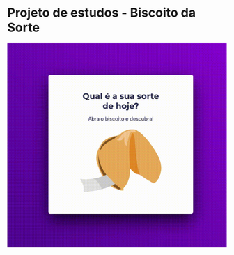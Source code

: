 # Projeto de estudos - Biscoito da Sorte 

<img src=./assets/page.gif href="https://www.figma.com/community/file/1182751789348533739">
